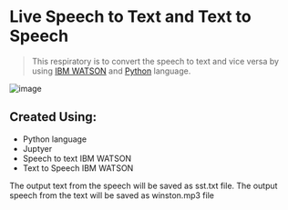 
# Live Speech to Text and Text to Speech 

> This respiratory is to convert the speech to text and vice versa by using [IBM WATSON](https://cloud.ibm.com) and [Python](https://www.python.org/downloads/) language.


![image](https://user-images.githubusercontent.com/46635506/126826005-b2a48ccd-8c48-4385-90e5-7028f762294c.png)


## Created Using:

- Python language
- Juptyer
- Speech to text IBM WATSON
- Text to Speech IBM WATSON

The output text from the speech will be saved as sst.txt file.
The output speech from the text will be saved as winston.mp3 file
